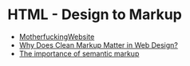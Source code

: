 # HTML - Design to Markup

- [MotherfuckingWebsite](http://motherfuckingwebsite.com/)
- [Why Does Clean Markup Matter in Web Design?](http://www.webdesignerdepot.com/2009/05/why-does-clean-markup-matter-in-web-design/)
- [The importance of semantic markup](http://shapeshed.com/the_importance_of_semantic_markup/)
